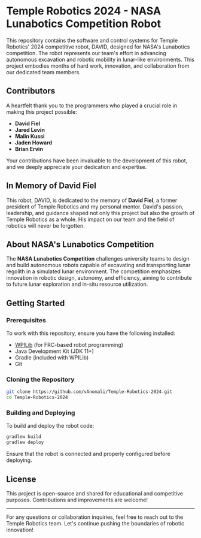 # Temple Robotics 2024 - NASA Lunabotics Competition Robot

This repository contains the software and control systems for Temple Robotics' 2024 competitive robot, DAVID, designed for NASA's Lunabotics competition. The robot represents our team's effort in advancing autonomous excavation and robotic mobility in lunar-like environments. This project embodies months of hard work, innovation, and collaboration from our dedicated team members.

## Contributors

A heartfelt thank you to the programmers who played a crucial role in making this project possible:

- **David Fiel**
- **Jared Levin**
- **Malin Kussi**
- **Jaden Howard**
- **Brian Ervin**

Your contributions have been invaluable to the development of this robot, and we deeply appreciate your dedication and expertise.

## In Memory of David Fiel

This robot, DAVID, is dedicated to the memory of **David Fiel**, a former president of Temple Robotics and my personal mentor. David's passion, leadership, and guidance shaped not only this project but also the growth of Temple Robotics as a whole. His impact on our team and the field of robotics will never be forgotten.

## About NASA's Lunabotics Competition

The **NASA Lunabotics Competition** challenges university teams to design and build autonomous robots capable of excavating and transporting lunar regolith in a simulated lunar environment. The competition emphasizes innovation in robotic design, autonomy, and efficiency, aiming to contribute to future lunar exploration and in-situ resource utilization.

## Getting Started

### Prerequisites

To work with this repository, ensure you have the following installed:

- [WPILib](https://docs.wpilib.org/en/stable/) (for FRC-based robot programming)
- Java Development Kit (JDK 11+)
- Gradle (included with WPILib)
- Git

### Cloning the Repository

```bash
git clone https://github.com/vAnomali/Temple-Robotics-2024.git
cd Temple-Robotics-2024
```

### Building and Deploying

To build and deploy the robot code:

```bash
gradlew build
gradlew deploy
```

Ensure that the robot is connected and properly configured before deploying.

## License

This project is open-source and shared for educational and competitive purposes. Contributions and improvements are welcome!

---

For any questions or collaboration inquiries, feel free to reach out to the Temple Robotics team. Let's continue pushing the boundaries of robotic innovation!

